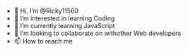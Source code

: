 - 👋 Hi, I’m @Ricky11560
- 👀 I’m interested in learning Coding 
- 🌱 I’m currently learning JavaScript
- 💞️ I’m looking to collaborate on withother Web developers
- 📫 How to reach me 

<!---
Ricky11560/Ricky11560 is a ✨ special ✨ repository because its `README.md` (this file) appears on your GitHub profile.
You can click the Preview link to take a look at your changes.
--->
